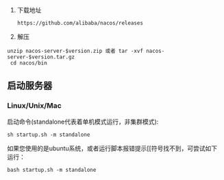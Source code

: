 1. 下载地址

   ```
   https://github.com/alibaba/nacos/releases
   ```

   

2. 解压

```
unzip nacos-server-$version.zip 或者 tar -xvf nacos-server-$version.tar.gz
 cd nacos/bin
```



## 启动服务器

### Linux/Unix/Mac

启动命令(standalone代表着单机模式运行，非集群模式):

```
sh startup.sh -m standalone
```

如果您使用的是ubuntu系统，或者运行脚本报错提示[[符号找不到，可尝试如下运行：

```
bash startup.sh -m standalone
```

